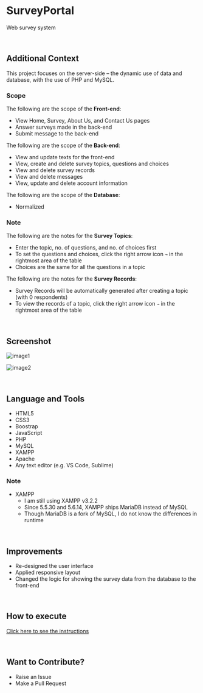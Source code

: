 # SurveyPortal

Web survey system

<br>

## Additional Context

This project focuses on the server-side – the dynamic use of data and database, with the use of PHP and MySQL.

### Scope

The following are the scope of the **Front-end**:
- View Home, Survey, About Us, and Contact Us pages
- Answer surveys made in the back-end
- Submit message to the back-end

The following are the scope of the **Back-end**:
- View and update texts for the front-end
- View, create and delete survey topics, questions and choices
- View and delete survey records
- View and delete messages
- View, update and delete account information

The following are the scope of the **Database**:
- Normalized

### Note

The following are the notes for the **Survey Topics**:
- Enter the topic, no. of questions, and no. of choices first
- To set the questions and choices, click the right arrow icon `→` in the rightmost area of the table
- Choices are the same for all the questions in a topic

The following are the notes for the **Survey Records**:
- Survey Records will be automatically generated after creating a topic (with 0 respondents)
- To view the records of a topic, click the right arrow icon `→` in the rightmost area of the table

<br>

## Screenshot

![image1](https://user-images.githubusercontent.com/84888155/126061528-10a5d862-def0-48f3-bba3-0897e6c90c46.png)

![image2](https://user-images.githubusercontent.com/84888155/126061555-3b3e3b09-066b-45b0-8f43-7ef7ccecc75a.PNG)

<br>

## Language and Tools

- HTML5
- CSS3
- Boostrap
- JavaScript
- PHP
- MySQL
- XAMPP
- Apache
- Any text editor (e.g. VS Code, Sublime)

### Note

- XAMPP
	- I am still using XAMPP v3.2.2
	- Since 5.5.30 and 5.6.14, XAMPP ships MariaDB instead of MySQL
	- Though MariaDB is a fork of MySQL, I do not know the differences in runtime

<br>

## Improvements

- Re-designed the user interface
- Applied responsive layout
- Changed the logic for showing the survey data from the database to the front-end

<br>

## How to execute

[Click here to see the instructions](https://github.com/rynrsts/SurveyPortal/blob/main/EXECUTE.md)

<br>

## Want to Contribute?

- Raise an Issue
- Make a Pull Request
